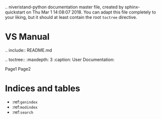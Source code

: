 .. niveristand-python documentation master file, created by
   sphinx-quickstart on Thu Mar  1 14:08:07 2018.
   You can adapt this file completely to your liking, but it should at least
   contain the root `toctree` directive.

VS Manual
==============================================

.. include:: README.md

.. toctree::
   :maxdepth: 3
   :caption: User Documentation:

   Page1
   Page2



Indices and tables
==================

* :ref:`genindex`
* :ref:`modindex`
* :ref:`search`
